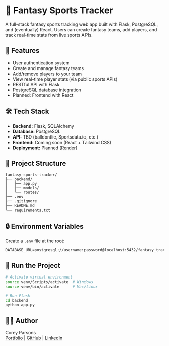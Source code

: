 # 🏈 Fantasy Sports Tracker

A full-stack fantasy sports tracking web app built with Flask, PostgreSQL, and (eventually) React. Users can create fantasy teams, add players, and track real-time stats from live sports APIs.

## 🚀 Features

- User authentication system
- Create and manage fantasy teams
- Add/remove players to your team
- View real-time player stats (via public sports APIs)
- RESTful API with Flask
- PostgreSQL database integration
- Planned: Frontend with React

## 🛠️ Tech Stack

- **Backend:** Flask, SQLAlchemy
- **Database:** PostgreSQL
- **API:** TBD (balldontlie, Sportsdata.io, etc.)
- **Frontend:** Coming soon (React + Tailwind CSS)
- **Deployment:** Planned (Render)

## 📁 Project Structure

```
fantasy-sports-tracker/
├── backend/
│   ├── app.py
│   ├── models/
│   └── routes/
├── .env
├── .gitignore
├── README.md
└── requirements.txt
```

## 🔒 Environment Variables

Create a `.env` file at the root:

```
DATABASE_URL=postgresql://username:password@localhost:5432/fantasy_tracker
```

## 🧪 Run the Project

```bash
# Activate virtual environment
source venv/Scripts/activate  # Windows
source venv/bin/activate      # Mac/Linux

# Run Flask
cd backend
python app.py
```

## 👨‍💻 Author

Corey Parsons  
[Portfolio](#) | [GitHub](https://github.com/coreyparsons) | [LinkedIn](#)

